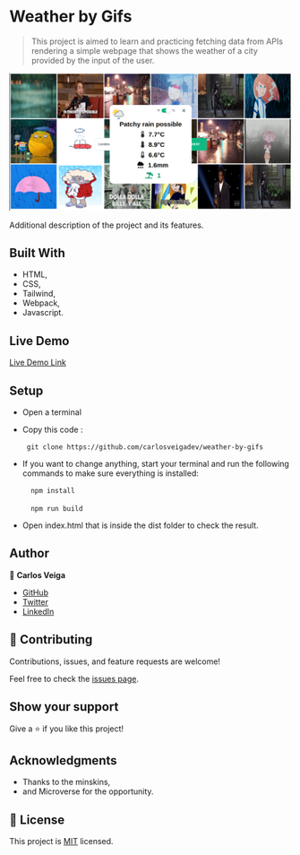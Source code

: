 # Weather by Gifs

> This project is aimed to learn and practicing fetching data from APIs rendering a simple webpage that shows the weather of a city provided by the input of the user.

![screenshot](src/assets/screenshot.png)

Additional description of the project and its features.

## Built With

- HTML,
- CSS,
- Tailwind,
- Webpack,
- Javascript.

## Live Demo

[Live Demo Link](https://carlosveigadev.github.io/weather-by-gifs/)

## Setup

 - Open a terminal
 - Copy this code : 
 
        git clone https://github.com/carlosveigadev/weather-by-gifs

- If you want to change anything, start your terminal and run the following commands to make sure everything is installed:
  
        npm install
       
        npm run build
  
- Open index.html that is inside the dist folder to check the result. 
  

  
## Author

👤 **Carlos Veiga**

- [GitHub](https://github.com/carlosveigadev)
- [Twitter](https://twitter.com/carlosveigadev)
- [LinkedIn](https://linkedin.com/carlosveigadev)

## 🤝 Contributing

Contributions, issues, and feature requests are welcome!

Feel free to check the [issues page](issues/).

## Show your support

Give a ⭐️ if you like this project!

## Acknowledgments

- Thanks to the minskins,
- and Microverse for the opportunity.

## 📝 License

This project is [MIT](lic.url) licensed.
